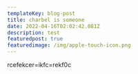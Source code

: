 ```yaml
---
templateKey: blog-post
title: charbel is someone
date: 2022-04-16T02:02:42.081Z
description: test
featuredpost: true
featuredimage: /img/apple-touch-icon.png
---
```

rcefekcer=ikfc=rekf0c
